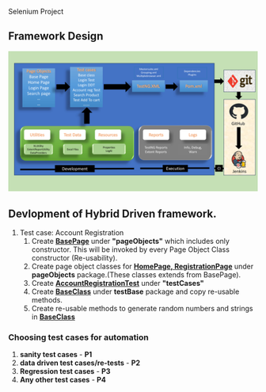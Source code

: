 Selenium Project
## Framework Design
![Alt Text](src/test/resources/Presentation1.jpg)

## Devlopment of Hybrid Driven framework.

1) Test case: Account Registration
   1. Create <u>**BasePage**</u> under **"pageObjects"** which includes only constructor. This will be invoked by every Page Object Class constructor (Re-usability).
   2. Create page object classes for <u>**HomePage, RegistrationPage**</u> under **pageObjects** package.(These classes extends from BasePage).
   3. Create <u>**AccountRegistrationTest**</u> under **"testCases"**
   4. Create <u>**BaseClass**</u> under **testBase** package and copy re-usable methods.
   5. Create re-usable methods to generate random numbers and strings in <u>**BaseClass**</u>

### Choosing test cases for automation 

1. **sanity test cases** - **P1**
2. **data driven test cases/re-tests** - **P2**
3. **Regression test cases** - **P3**
4. **Any other test cases** - **P4**


